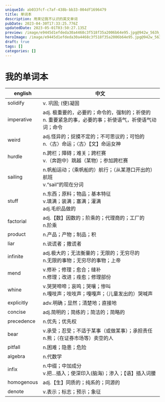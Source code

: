```yaml
---
uniqueId: ab033fcf-c7af-438b-bb33-004df1696479
title: 单词本
description: 用来记我不认识的英文单词
pubDate: 2023-04-30T17:33:25.776Z
updatedDate: 2023-05-01T03:50:27.135Z
preview: /image/e9445d1efdeda30a4468c3f518f35a2006b64e95.jpg@942w_563h_progressive.webp
heroImage: /image/e9445d1efdeda30a4468c3f518f35a2006b64e95.jpg@942w_563h_progressive.webp
draft: true
tags: []
categories: []
---
```


# 我的单词本

|english|中文|
|-------|----|
|solidify|v. 巩固; (使)凝固|
|imperative|adj. 极重要的，必要的；命令的，强制的；祈使的 <br/>n. 重要紧急的事，必要的事；祈使语气，祈使语气动词；命令|
|weird|adj.怪异的；捉摸不定的；不可思议的；可怕的<br/>n.〈古〉命运；〈古〉【文】命运女神|
|hurdle|n.跨栏；障碍；难关；跨栏赛<br/>v.（奔跑中）跳越（某物）；参加跨栏赛|
|sailing|n.帆船运动；（乘帆船的）航行；（从某港口开出的）航班<br/>v.“sail”的现在分词|
|stuff|n.东西；原料；物品；基本特征<br/>v.填满；装满；塞满；灌满<br/>adj.毛织品做的|
|factorial|adj.【数】因数的；阶乘的；代理商的；工厂的<br/>n.阶乘|
|product|n.产品；产物；制品；积|
|liar|n.说谎者；撒谎者|
|infinite|adj.极大的；无法衡量的；无限的；无穷尽的<br/>n.无限的事物；无穷尽的事物；上帝|
|mend|v.修补；修理；愈合；缝补<br/>n.修理；改进；痊愈；修理部份|
|whine|v.哭哭啼啼；哀鸣；哭嚷；惨叫<br/>n.嘎吱声；吱吱声；嘎嘎声；（儿童发出的）哭喊声|
|explicitly|adv.明确；显然；清楚地；直接地|
|concise|adj.简明的；简练的；简洁的；简略的|
|precedence|n.优先；优先权|
|bear|v.承受；忍受；不适于某事（或做某事）；承担责任<br/>n.熊；（在证券市场等）卖空的人|
|pitfall|n.困难；隐患；危险|
|algebra|n.代数学|
|infix|n.中缀；中加成分<br/>v.把…插入；使深印入(脑海)；渗入；【语】插入词腰|
|homogenous|adj.【生】同质的；纯系的；同源的|
|denote|v.表示；标志；预示；象征|